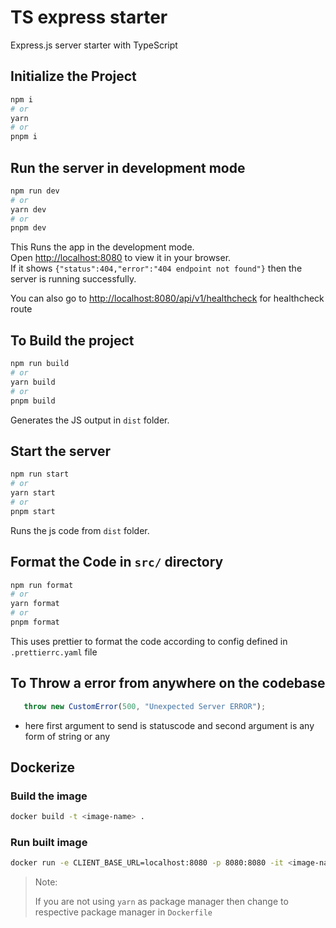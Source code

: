 # TS express starter

Express.js server starter with TypeScript

## Initialize the Project

```bash
npm i
# or
yarn
# or
pnpm i
```

## Run the server in development mode

```bash
npm run dev
# or
yarn dev
# or
pnpm dev
```

This Runs the app in the development mode.\
Open <http://localhost:8080> to view it in your browser.\
If it shows `{"status":404,"error":"404 endpoint not found"}` then the server is running successfully.

You can also go to <http://localhost:8080/api/v1/healthcheck> for healthcheck route

## To Build the project

```bash
npm run build
# or
yarn build
# or
pnpm build
```

Generates the JS output in `dist` folder.

## Start the server

```bash
npm run start
# or
yarn start
# or
pnpm start
```

Runs the js code from `dist` folder.

## Format the Code in `src/` directory

```bash
npm run format
# or
yarn format
# or
pnpm format
```

This uses prettier to format the code according to config defined in `.prettierrc.yaml` file

## To Throw a error from anywhere on the codebase
```ts
   throw new CustomError(500, "Unexpected Server ERROR");
```
- here first argument to send is statuscode and second argument is any form of string or any

## Dockerize

### Build the image

```sh
docker build -t <image-name> .
```

### Run built image

```sh
docker run -e CLIENT_BASE_URL=localhost:8080 -p 8080:8080 -it <image-name>
```
> Note:
> 
> If you are not using `yarn` as package manager then change to respective package manager in `Dockerfile`
